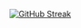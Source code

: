 [![GitHub Streak](https://awesome-github-stats.azurewebsites.net/user-stats/brunobritodev&theme=tokyonight)](https://git.io/awesome-stats-card)
